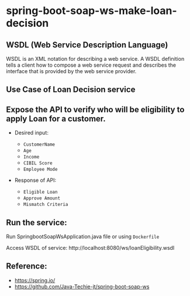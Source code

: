 # spring-boot-soap-ws-make-loan-decision
## WSDL (Web Service Description Language)
WSDL is an XML notation for describing a web service. A WSDL definition tells a client how to compose a web service request and describes the interface that is provided by the web service provider.

## Use Case of Loan Decision service
Expose the API to verify who will be eligibility to apply Loan for a customer.
- 
- Desired input:
  + `CustomerName`
  + `Age`
  + `Income`
  + `CIBIL Score`
  + `Employee Mode`
  
- Response of API:
  + `Eligible Loan`
  + `Approve Amount`
  + `Mismatch Criteria`

## Run the service:
Run SpringbootSoapWsApplication.java file 
or using `Dockerfile`

Access WSDL of service: http://localhost:8080/ws/loanEligibility.wsdl


## Reference:
- https://spring.io/
- https://github.com/Java-Techie-jt/spring-boot-soap-ws